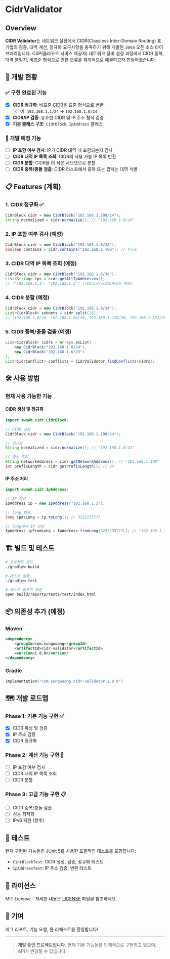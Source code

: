 # CidrValidator

## Overview
**CIDR Validator**는 네트워크 설정에서 CIDR(Classless Inter-Domain Routing) 표기법의 검증, 대역 계산, 정규화 요구사항을 충족하기 위해 개발된 Java 오픈 소스 라이브러리입니다. CSP(클라우드 서비스 제공자) 네트워크 장비 설정 과정에서 CIDR 중복, 대역 불일치, 비표준 형식으로 인한 오류를 체계적으로 해결하고자 만들어졌습니다.

## 🚀 개발 현황

### ✅ 구현 완료된 기능
- [x] **CIDR 정규화**: 비표준 CIDR을 표준 형식으로 변환
  - 예: `192.168.1.1/24` → `192.168.1.0/24`
- [x] **CIDR/IP 검증**: 유효한 CIDR 및 IP 주소 형식 검증
- [x] **기본 클래스 구조**: `CidrBlock`, `IpAddress` 클래스

### 🔄 개발 예정 기능
- [ ] **IP 포함 여부 검사**: IP가 CIDR 대역 내 포함되는지 검사
- [ ] **CIDR 대역 IP 목록 조회**: CIDR의 사용 가능 IP 목록 반환
- [ ] **CIDR 분할**: CIDR을 더 작은 서브넷으로 분할
- [ ] **CIDR 중복/충돌 검출**: CIDR 리스트에서 중복 또는 겹치는 대역 식별

## 📋 Features (계획)

### 1. CIDR 정규화 ✅
```java
CidrBlock cidr = new CidrBlock("192.168.1.100/24");
String normalized = cidr.normalize(); // "192.168.1.0/24"
```

### 2. IP 포함 여부 검사 (예정)
```java
CidrBlock cidr = new CidrBlock("192.168.1.0/24");
boolean contains = cidr.contains("192.168.1.100"); // true
```

### 3. CIDR 대역 IP 목록 조회 (예정)
```java
CidrBlock cidr = new CidrBlock("192.168.1.0/30");
List<String> ips = cidr.getAllIpAddresses(); 
// ["192.168.1.1", "192.168.1.2"] (네트워크/브로드캐스트 제외)
```

### 4. CIDR 분할 (예정)
```java
CidrBlock cidr = new CidrBlock("192.168.1.0/24");
List<CidrBlock> subnets = cidr.split(26);
// [192.168.1.0/26, 192.168.1.64/26, 192.168.1.128/26, 192.168.1.192/26]
```

### 5. CIDR 중복/충돌 검출 (예정)
```java
List<CidrBlock> cidrs = Arrays.asList(
    new CidrBlock("192.168.1.0/24"),
    new CidrBlock("192.168.1.0/25")
);
List<CidrConflict> conflicts = CidrValidator.findConflicts(cidrs);
```

## 🛠️ 사용 방법

### 현재 사용 가능한 기능

#### CIDR 생성 및 정규화
```java
import swnoh.cidr.CidrBlock;

// CIDR 생성
CidrBlock cidr = new CidrBlock("192.168.1.100/24");

// 정규화
String normalized = cidr.normalize(); // "192.168.1.0/24"

// 정보 조회
String networkAddress = cidr.getNetworkAddress(); // "192.168.1.100"
int prefixLength = cidr.getPrefixLength(); // 24
```

#### IP 주소 처리
```java
import swnoh.cidr.IpAddress;

// IP 생성
IpAddress ip = new IpAddress("192.168.1.1");

// long 변환
long ipAsLong = ip.toLong(); // 3232235777

// long에서 IP 생성
IpAddress ipFromLong = IpAddress.fromLong(3232235777L); // "192.168.1.1"
```

## 🏗️ 빌드 및 테스트

```bash
# 프로젝트 빌드
./gradlew build

# 테스트 실행
./gradlew test

# 테스트 리포트 확인
open build/reports/tests/test/index.html
```

## 📦 의존성 추가 (예정)

### Maven
```xml
<dependency>
    <groupId>com.sungwoong</groupId>
    <artifactId>cidr-validator</artifactId>
    <version>1.0.0</version>
</dependency>
```

### Gradle
```kotlin
implementation("com.sungwoong:cidr-validator:1.0.0")
```

## 🗺️ 개발 로드맵

### Phase 1: 기본 기능 구현 ✅
- [x] CIDR 파싱 및 검증
- [x] IP 주소 검증 
- [x] CIDR 정규화

### Phase 2: 계산 기능 구현 🔄
- [ ] IP 포함 여부 검사
- [ ] CIDR 대역 IP 목록 조회
- [ ] CIDR 분할

### Phase 3: 고급 기능 구현 📋
- [ ] CIDR 중복/충돌 검출
- [ ] 성능 최적화
- [ ] IPv6 지원 (향후)

## 🧪 테스트

현재 구현된 기능들은 JUnit 5를 사용한 포괄적인 테스트를 포함합니다:

- `CidrBlockTest`: CIDR 생성, 검증, 정규화 테스트
- `IpAddressTest`: IP 주소 검증, 변환 테스트

## 📄 라이선스

MIT License - 자세한 내용은 [LICENSE](LICENSE) 파일을 참조하세요.

## 🤝 기여

버그 리포트, 기능 요청, 풀 리퀘스트를 환영합니다!

---

> **개발 중인 프로젝트입니다.** 현재 기본 기능들을 단계적으로 구현하고 있으며, API가 변경될 수 있습니다.
